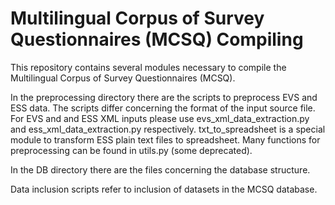 # Multilingual Corpus of Survey Questionnaires (MCSQ) Compiling

This repository contains several modules necessary to compile the Multilingual Corpus of Survey Questionnaires (MCSQ).

In the preprocessing directory there are the scripts to preprocess EVS and ESS data. The scripts differ concerning the format of the input source file. For EVS and and ESS XML inputs please use evs_xml_data_extraction.py and ess_xml_data_extraction.py respectively. 
txt_to_spreadsheet is a special module to transform ESS plain text files to spreadsheet. 
Many functions for preprocessing can be found in utils.py (some deprecated).

In the DB directory there are the files concerning the database structure.

Data inclusion scripts refer to inclusion of datasets in the MCSQ database. 
